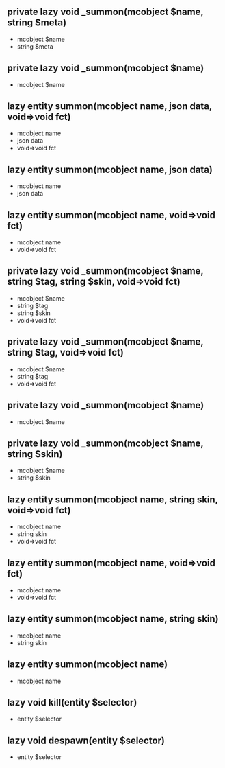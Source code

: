 ## private lazy void _summon(mcobject $name, string $meta)
- mcobject $name
- string $meta



## private lazy void _summon(mcobject $name)
- mcobject $name



## lazy entity summon(mcobject name, json data, void=>void fct)
- mcobject name
- json data
- void=>void fct



## lazy entity summon(mcobject name, json data)
- mcobject name
- json data



## lazy entity summon(mcobject name, void=>void fct)
- mcobject name
- void=>void fct



## private lazy void _summon(mcobject $name, string $tag, string $skin, void=>void fct)
- mcobject $name
- string $tag
- string $skin
- void=>void fct



## private lazy void _summon(mcobject $name, string $tag, void=>void fct)
- mcobject $name
- string $tag
- void=>void fct



## private lazy void _summon(mcobject $name)
- mcobject $name



## private lazy void _summon(mcobject $name, string $skin)
- mcobject $name
- string $skin



## lazy entity summon(mcobject name, string skin, void=>void fct)
- mcobject name
- string skin
- void=>void fct



## lazy entity summon(mcobject name, void=>void fct)
- mcobject name
- void=>void fct



## lazy entity summon(mcobject name, string skin)
- mcobject name
- string skin



## lazy entity summon(mcobject name)
- mcobject name



## lazy void kill(entity $selector)
- entity $selector



## lazy void despawn(entity $selector)
- entity $selector




